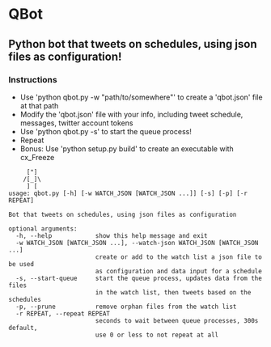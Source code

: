 # QBot
## Python bot that tweets on schedules, using json files as configuration!

### Instructions

- Use 'python qbot.py -w "path/to/somewhere"' to create a 'qbot.json' file at that path
- Modify the 'qbot.json' file with your info, including tweet schedule, messages, twitter account tokens
- Use 'python qbot.py -s' to start the queue process!
- Repeat
- Bonus: Use 'python setup.py build' to create an executable with cx_Freeze

```
     ["]
    /[_]\
     ] [
usage: qbot.py [-h] [-w WATCH_JSON [WATCH_JSON ...]] [-s] [-p] [-r REPEAT]

Bot that tweets on schedules, using json files as configuration

optional arguments:
  -h, --help            show this help message and exit
  -w WATCH_JSON [WATCH_JSON ...], --watch-json WATCH_JSON [WATCH_JSON ...]
                        create or add to the watch list a json file to be used
                        as configuration and data input for a schedule
  -s, --start-queue     start the queue process, updates data from the files
                        in the watch list, then tweets based on the schedules
  -p, --prune           remove orphan files from the watch list
  -r REPEAT, --repeat REPEAT
                        seconds to wait between queue processes, 300s default,
                        use 0 or less to not repeat at all
```
